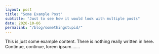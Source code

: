 ```yaml
---
layout: post
title: "Some Example Post"
subtitle: "Just to see how it would look with multiple posts"
date: 2020-10-06
permalink: "/blog/somethingstupid/"
---
```


This is just some example content. There is nothing really written in here.
Continue, continue, lorem ipsum.......